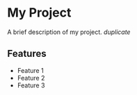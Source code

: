 # My Project

A brief description of my project. *duplicate*
## Features

- Feature 1
- Feature 2
- Feature 3

